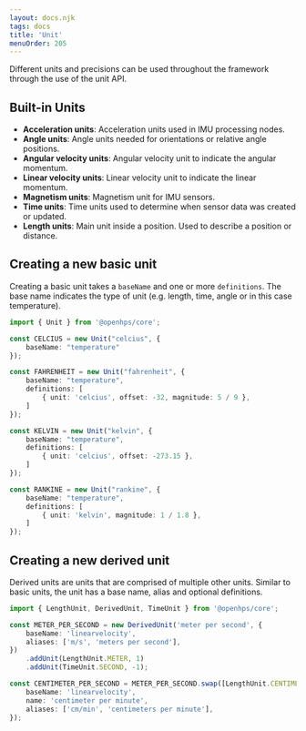 ```yaml
---
layout: docs.njk
tags: docs
title: 'Unit'
menuOrder: 205
---
```

Different units and precisions can be used throughout the framework through the use of the unit API.

## Built-in Units
- **Acceleration units**: Acceleration units used in IMU processing nodes.
- **Angle units**: Angle units needed for orientations or relative angle positions.
- **Angular velocity units**: Angular velocity unit to indicate the angular momentum.
- **Linear velocity units**: Linear velocity unit to indicate the linear momentum.
- **Magnetism units**: Magnetism unit for IMU sensors.
- **Time units**: Time units used to determine when sensor data was created or updated.
- **Length units**: Main unit inside a position. Used to describe a position or distance.

## Creating a new basic unit
Creating a basic unit takes a ```baseName``` and one or more ```definitions```. The base name indicates the type of unit (e.g. length, time, angle or in this case temperature).

```ts twoslash
import { Unit } from '@openhps/core';

const CELCIUS = new Unit("celcius", {
    baseName: "temperature"
});

const FAHRENHEIT = new Unit("fahrenheit", {
    baseName: "temperature",
    definitions: [
        { unit: 'celcius', offset: -32, magnitude: 5 / 9 },
    ]
});

const KELVIN = new Unit("kelvin", {
    baseName: "temperature",
    definitions: [
        { unit: 'celcius', offset: -273.15 },
    ]
});

const RANKINE = new Unit("rankine", {
    baseName: "temperature",
    definitions: [
        { unit: 'kelvin', magnitude: 1 / 1.8 },
    ]
});
```

## Creating a new derived unit
Derived units are units that are comprised of multiple other units. Similar to basic units, the unit has a base name, alias and optional definitions.

```ts twoslash
import { LengthUnit, DerivedUnit, TimeUnit } from '@openhps/core';

const METER_PER_SECOND = new DerivedUnit('meter per second', {
    baseName: 'linearvelocity',
    aliases: ['m/s', 'meters per second'],
})
    .addUnit(LengthUnit.METER, 1)
    .addUnit(TimeUnit.SECOND, -1);

const CENTIMETER_PER_SECOND = METER_PER_SECOND.swap([LengthUnit.CENTIMETER], {
    baseName: 'linearvelocity',
    name: 'centimeter per minute',
    aliases: ['cm/min', 'centimeters per minute'],
});
```